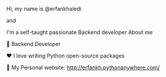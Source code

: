 Hi, my name is @erfankhaledi 

and 

I'm a self-taught passionate Backend developer
 About me

💼 Backend Developer

❤️ I love writing Python open-source packages

💬 My Personal website: http://erfankh.pythonanywhere.com/


